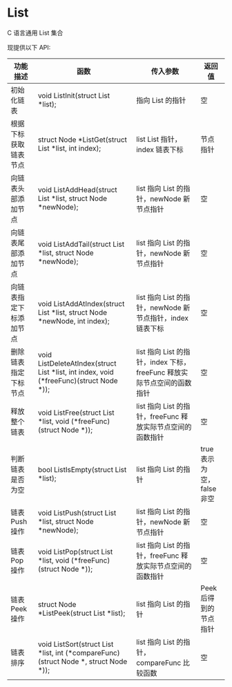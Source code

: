 # List
C 语言通用 List 集合

现提供以下 API:



| 功能描述               | 函数                                                         | 传入参数                                                     | 返回值                    |
| ---------------------- | ------------------------------------------------------------ | ------------------------------------------------------------ | ------------------------- |
| 初始化链表               | void ListInit(struct List *list);                            | 指向 List 的指针                                             | 空                        |
| 根据下标获取链表节点   | struct Node *ListGet(struct List *list, int index);          | list List 指针，index 链表下标                               | 节点指针                  |
| 向链表头部添加节点     | void ListAddHead(struct List *list, struct Node *newNode);   | list 指向 List 的指针，newNode 新节点指针                    | 空                        |
| 向链表尾部添加节点     | void ListAddTail(struct List *list, struct Node *newNode);   | list 指向 List 的指针，newNode 新节点指针                    | 空                        |
| 向链表指定下标添加节点 | void ListAddAtIndex(struct List *list, struct Node *newNode, int index); | list 指向 List 的指针，newNode 新节点指针，index 链表下标    | 空                        |
| 删除链表指定下标节点   | void ListDeleteAtIndex(struct List *list, int index, void (*freeFunc)(struct Node *)); | list 指向 List 的指针，index 下标，freeFunc 释放实际节点空间的函数指针 | 空                        |
| 释放整个链表           | void ListFree(struct List *list, void (*freeFunc)(struct Node *)); | list 指向 List 的指针，freeFunc 释放实际节点空间的函数指针   | 空                        |
| 判断链表是否为空       | bool ListIsEmpty(struct List *list);                         | list 指向 List 的指针                                        | true 表示为空，false 非空 |
| 链表 Push 操作         | void ListPush(struct List *list, struct Node *newNode);      | list 指向 List 的指针，newNode 新节点指针                    | 空                        |
| 链表 Pop 操作          | void ListPop(struct List *list, void (*freeFunc)(struct Node *)); | list 指向 List 的指针，freeFunc 释放实际节点空间的函数指针   | 空                        |
| 链表 Peek 操作         | struct Node *ListPeek(struct List *list);                    | list 指向 List 的指针                                        | Peek 后得到的节点指针     |
| 链表排序               | void ListSort(struct List *list, int (*compareFunc)(struct Node *, struct Node *)); | list 指向 List 的指针，compareFunc 比较函数                  | 空                        |
